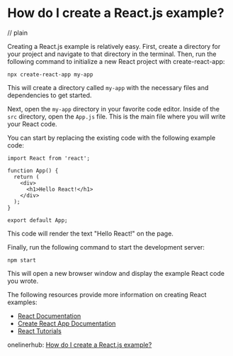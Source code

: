 # How do I create a React.js example?
// plain

Creating a React.js example is relatively easy. First, create a directory for your project and navigate to that directory in the terminal. Then, run the following command to initialize a new React project with create-react-app:

```
npx create-react-app my-app
```

This will create a directory called `my-app` with the necessary files and dependencies to get started.

Next, open the `my-app` directory in your favorite code editor. Inside of the `src` directory, open the `App.js` file. This is the main file where you will write your React code.

You can start by replacing the existing code with the following example code:

```
import React from 'react';

function App() {
  return (
    <div>
      <h1>Hello React!</h1>
    </div>
  );
}

export default App;
```

This code will render the text "Hello React!" on the page.

Finally, run the following command to start the development server:

```
npm start
```

This will open a new browser window and display the example React code you wrote.

The following resources provide more information on creating React examples:
- [React Documentation](https://reactjs.org/docs/getting-started.html)
- [Create React App Documentation](https://create-react-app.dev/docs/getting-started/)
- [React Tutorials](https://reactjs.org/tutorial/tutorial.html)

onelinerhub: [How do I create a React.js example?](https://onelinerhub.com/reactjs/how-do-i-create-a-react-js-example)